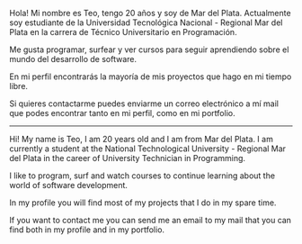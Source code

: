 Hola! Mi nombre es Teo, tengo 20 años y soy de Mar del Plata.  Actualmente soy estudiante de la Universidad Tecnológica Nacional -
Regional Mar del Plata en la carrera de Técnico Universitario en Programación.

Me gusta programar, surfear y ver cursos para seguir aprendiendo sobre el mundo del desarrollo de software.

En mi perfil encontrarás la mayoría de mis proyectos que hago en mi tiempo libre.
        
Si quieres contactarme puedes enviarme un correo electrónico a mí mail que podes encontrar tanto en mi perfil, como en mi portfolio.
_______________________________________________________________________________________________________________________________________
        
Hi! My name is Teo, I am 20 years old and I am from Mar del Plata.  I am currently a student at the National Technological University -
Regional Mar del Plata in the career of University Technician in Programming.

I like to program, surf and watch courses to continue learning about the world of software development.

In my profile you will find most of my projects that I do in my spare time.
        
If you want to contact me you can send me an email to my mail that you can find both in my profile and in my portfolio.
